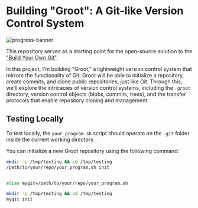 # Building "Groot": A Git-like Version Control System

![progress-banner](https://backend.codecrafters.io/progress/git/4cf025bd-885f-4546-ac5a-c78a1bb8270e)

This repository serves as a starting point for the open-source solution to the ["Build Your Own Git"](https://git-scm.com/).

In this project, I'm building "Groot," a lightweight version control system that mirrors the functionality of Git. Groot will be able to initialize a repository, create commits, and clone public repositories, just like Git. Through this, we'll explore the intricacies of version control systems, including the `.groot` directory, version control objects (blobs, commits, trees), and the transfer protocols that enable repository cloning and management.

## Testing Locally

To test locally, the `your_program.sh` script should operate on the `.git` folder inside the current working directory.

You can initialize a new Groot repository using the following command:

```sh
mkdir -p /tmp/testing && cd /tmp/testing
/path/to/your/repo/your_program.sh init


alias mygit=/path/to/your/repo/your_program.sh

mkdir -p /tmp/testing && cd /tmp/testing
mygit init
```
